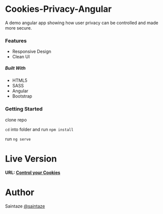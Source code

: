 # Cookies-Privacy-Angular
A demo angular app showing how user privacy can be controlled and made more secure.

### Features
+ Responsive Design
+ Clean UI

##### Built With
+ HTML5
+ SASS
+ Angular
+ Bootstrap

### Getting Started
clone repo

`cd` into folder and run `npm install`

run `ng serve`

# Live Version
#### URL: [Control your Cookies](https://cookies-privacy-angular.vercel.app/)

# Author
Saintaze [@saintaze](https://github.com/saintaze/)
